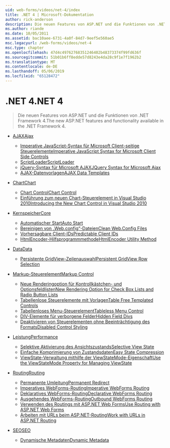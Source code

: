 ```yaml
---
uid: web-forms/videos/net-4/index
title: .NET 4 | Microsoft-Dokumentation
author: rick-anderson
description: Die neuen Features von ASP.NET und die Funktionen von .NET Framework 4.
ms.author: riande
ms.date: 10/05/2011
ms.assetid: bac10aee-6731-4a0f-84d7-9eef5e560ae5
msc.legacyurl: /web-forms/videos/net-4
msc.type: chapter
ms.openlocfilehash: 47d4c49762768351246402b48373374f99fd636f
ms.sourcegitcommit: 51b01b6ff8edde57d8243e4da28c9f1e7f1962b2
ms.translationtype: MT
ms.contentlocale: de-DE
ms.lasthandoff: 05/06/2019
ms.locfileid: "65128472"
---
```

# <a name="net-4"></a><span data-ttu-id="a49b2-103">.NET 4</span><span class="sxs-lookup"><span data-stu-id="a49b2-103">.NET 4</span></span>

> <span data-ttu-id="a49b2-104">Die neuen Features von ASP.NET und die Funktionen von .NET Framework 4.</span><span class="sxs-lookup"><span data-stu-id="a49b2-104">The new ASP.NET features and functionality available in the .NET Framework 4.</span></span>

- [<span data-ttu-id="a49b2-105">AJAX</span><span class="sxs-lookup"><span data-stu-id="a49b2-105">Ajax</span></span>](ajax/index.md)

    - [<span data-ttu-id="a49b2-106">Imperative JavaScript-Syntax für Microsoft Client-seitige Steuerelemente</span><span class="sxs-lookup"><span data-stu-id="a49b2-106">Imperative JavaScript Syntax for Microsoft Client Side Controls</span></span>](ajax/aspnet-4-quick-hit-imperative-javascript-syntax-for-microsoft-client-side-controls.md)
    - [<span data-ttu-id="a49b2-107">ScriptLoader</span><span class="sxs-lookup"><span data-stu-id="a49b2-107">ScriptLoader</span></span>](ajax/aspnet-4-quick-hit-the-scriptloader.md)
    - [<span data-ttu-id="a49b2-108">jQuery-Syntax für Microsoft AJAX</span><span class="sxs-lookup"><span data-stu-id="a49b2-108">JQuery Syntax for Microsoft Ajax</span></span>](ajax/aspnet-4-quick-hit-jquery-syntax-for-microsoft-ajax.md)
    - [<span data-ttu-id="a49b2-109">AJAX-Datenvorlagen</span><span class="sxs-lookup"><span data-stu-id="a49b2-109">AJAX Data Templates</span></span>](ajax/aspnet-4-quick-hit-ajax-data-templates.md)
- [<span data-ttu-id="a49b2-110">Chart</span><span class="sxs-lookup"><span data-stu-id="a49b2-110">Chart</span></span>](chart/index.md)

    - [<span data-ttu-id="a49b2-111">Chart Control</span><span class="sxs-lookup"><span data-stu-id="a49b2-111">Chart Control</span></span>](chart/aspnet-4-quick-hit-chart-control.md)
    - [<span data-ttu-id="a49b2-112">Einführung zum neuen Chart-Steuerelement in Visual Studio 2010</span><span class="sxs-lookup"><span data-stu-id="a49b2-112">Introducing the New Chart Control in Visual Studio 2010</span></span>](chart/aspnet-4-how-do-i-introducing-the-new-chart-control-in-visual-studio-2010.md)
- [<span data-ttu-id="a49b2-113">Kernspeicher</span><span class="sxs-lookup"><span data-stu-id="a49b2-113">Core</span></span>](core/index.md)

    - [<span data-ttu-id="a49b2-114">Automatischer Start</span><span class="sxs-lookup"><span data-stu-id="a49b2-114">Auto Start</span></span>](core/aspnet-4-quick-hit-auto-start.md)
    - [<span data-ttu-id="a49b2-115">Bereinigen von „Web.config“-Dateien</span><span class="sxs-lookup"><span data-stu-id="a49b2-115">Clean Web.Config Files</span></span>](core/aspnet-4-quick-hit-clean-webconfig-files.md)
    - [<span data-ttu-id="a49b2-116">Vorhersagbare Client-IDs</span><span class="sxs-lookup"><span data-stu-id="a49b2-116">Predictable Client IDs</span></span>](core/aspnet-4-quick-hit-predictable-client-ids.md)
    - [<span data-ttu-id="a49b2-117">HtmlEncoder-Hilfsprogrammmethode</span><span class="sxs-lookup"><span data-stu-id="a49b2-117">HtmlEncoder Utility Method</span></span>](core/aspnet-4-quick-hit-the-htmlencoder-utility-method.md)
- [<span data-ttu-id="a49b2-118">Data</span><span class="sxs-lookup"><span data-stu-id="a49b2-118">Data</span></span>](data/index.md)

    - [<span data-ttu-id="a49b2-119">Persistente GridView-Zeilenauswahl</span><span class="sxs-lookup"><span data-stu-id="a49b2-119">Persistent GridView Row Selection</span></span>](data/aspnet-4-quick-hit-persistent-gridview-row-selection.md)
- [<span data-ttu-id="a49b2-120">Markup-Steuerelement</span><span class="sxs-lookup"><span data-stu-id="a49b2-120">Markup Control</span></span>](markup-control/index.md)

    - [<span data-ttu-id="a49b2-121">Neue Renderingoption für Kontrollkästchen- und Optionsfeldlisten</span><span class="sxs-lookup"><span data-stu-id="a49b2-121">New Rendering Option for Check Box Lists and Radio Button Lists</span></span>](markup-control/aspnet-4-quick-hit-new-rendering-option-for-check-box-lists-and-radio-button-lists.md)
    - [<span data-ttu-id="a49b2-122">Tabellenlose Steuerelemente mit Vorlagen</span><span class="sxs-lookup"><span data-stu-id="a49b2-122">Table Free Templated Controls</span></span>](markup-control/aspnet-4-quick-hit-table-free-templated-controls.md)
    - [<span data-ttu-id="a49b2-123">Tabellenloses Menu-Steuerelement</span><span class="sxs-lookup"><span data-stu-id="a49b2-123">Tableless Menu Control</span></span>](markup-control/aspnet-4-quick-hit-tableless-menu-control.md)
    - [<span data-ttu-id="a49b2-124">DIV-Elemente für verborgene Felder</span><span class="sxs-lookup"><span data-stu-id="a49b2-124">Hidden Field Divs</span></span>](markup-control/aspnet-4-quick-hit-hidden-field-divs.md)
    - [<span data-ttu-id="a49b2-125">Deaktivieren von Steuerelementen ohne Beeinträchtigung des Formats</span><span class="sxs-lookup"><span data-stu-id="a49b2-125">Disabled Control Styling</span></span>](markup-control/aspnet-4-quick-hit-disabled-control-styling.md)
- [<span data-ttu-id="a49b2-126">Leistung</span><span class="sxs-lookup"><span data-stu-id="a49b2-126">Performance</span></span>](performance/index.md)

    - [<span data-ttu-id="a49b2-127">Selektive Aktivierung des Ansichtszustands</span><span class="sxs-lookup"><span data-stu-id="a49b2-127">Selective View State</span></span>](performance/aspnet-4-quick-hit-selective-view-state.md)
    - [<span data-ttu-id="a49b2-128">Einfache Komprimierung von Zustandsdaten</span><span class="sxs-lookup"><span data-stu-id="a49b2-128">Easy State Compression</span></span>](performance/aspnet-4-quick-hit-easy-state-compression.md)
    - [<span data-ttu-id="a49b2-129">ViewState-Verwaltung mithilfe der ViewStateMode-Eigenschaft</span><span class="sxs-lookup"><span data-stu-id="a49b2-129">Use the ViewStateMode Property for Managing ViewState</span></span>](performance/how-do-i-use-the-viewstatemode-property-for-managing-viewstate.md)
- [<span data-ttu-id="a49b2-130">Routing</span><span class="sxs-lookup"><span data-stu-id="a49b2-130">Routing</span></span>](routing/index.md)

    - [<span data-ttu-id="a49b2-131">Permanente Umleitung</span><span class="sxs-lookup"><span data-stu-id="a49b2-131">Permanent Redirect</span></span>](routing/aspnet-4-quick-hit-permanent-redirect.md)
    - [<span data-ttu-id="a49b2-132">Imperatives WebForms-Routing</span><span class="sxs-lookup"><span data-stu-id="a49b2-132">Imperative WebForms Routing</span></span>](routing/aspnet-4-quick-hit-imperative-webforms-routing.md)
    - [<span data-ttu-id="a49b2-133">Deklaratives WebForms-Routing</span><span class="sxs-lookup"><span data-stu-id="a49b2-133">Declarative WebForms Routing</span></span>](routing/aspnet-4-quick-hit-declarative-webforms-routing.md)
    - [<span data-ttu-id="a49b2-134">Ausgehendes WebForms-Routing</span><span class="sxs-lookup"><span data-stu-id="a49b2-134">Outbound WebForms Routing</span></span>](routing/aspnet-4-quick-hit-outbound-webforms-routing.md)
    - [<span data-ttu-id="a49b2-135">Verwenden des Routings mit ASP.NET Web Forms</span><span class="sxs-lookup"><span data-stu-id="a49b2-135">Use Routing with ASP.NET Web Forms</span></span>](routing/how-do-i-use-routing-with-aspnet-web-forms.md)
    - [<span data-ttu-id="a49b2-136">Arbeiten mit URLs beim ASP.NET-Routing</span><span class="sxs-lookup"><span data-stu-id="a49b2-136">Work with URLs in ASP.NET Routing</span></span>](routing/how-do-i-work-with-urls-in-aspnet-routing.md)
- [<span data-ttu-id="a49b2-137">SEO</span><span class="sxs-lookup"><span data-stu-id="a49b2-137">SEO</span></span>](seo/index.md)

    - [<span data-ttu-id="a49b2-138">Dynamische Metadaten</span><span class="sxs-lookup"><span data-stu-id="a49b2-138">Dynamic Metadata</span></span>](seo/aspnet-4-quick-hit-dynamic-metadata.md)
